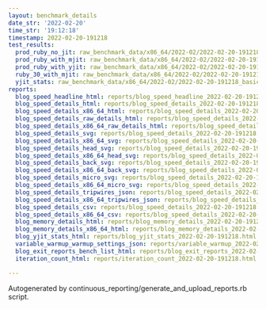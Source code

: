 ```yaml
---
layout: benchmark_details
date_str: '2022-02-20'
time_str: '19:12:18'
timestamp: 2022-02-20-191218
test_results:
  prod_ruby_no_jit: raw_benchmark_data/x86_64/2022-02/2022-02-20-191218_basic_benchmark_prod_ruby_no_jit.json
  prod_ruby_with_mjit: raw_benchmark_data/x86_64/2022-02/2022-02-20-191218_basic_benchmark_prod_ruby_with_mjit.json
  prod_ruby_with_yjit: raw_benchmark_data/x86_64/2022-02/2022-02-20-191218_basic_benchmark_prod_ruby_with_yjit.json
  ruby_30_with_mjit: raw_benchmark_data/x86_64/2022-02/2022-02-20-191218_basic_benchmark_ruby_30_with_mjit.json
  yjit_stats: raw_benchmark_data/x86_64/2022-02/2022-02-20-191218_basic_benchmark_yjit_stats.json
reports:
  blog_speed_headline_html: reports/blog_speed_headline_2022-02-20-191218.html
  blog_speed_details_html: reports/blog_speed_details_2022-02-20-191218.html
  blog_speed_details_x86_64_html: reports/blog_speed_details_2022-02-20-191218.x86_64.html
  blog_speed_details_raw_details_html: reports/blog_speed_details_2022-02-20-191218.raw_details.html
  blog_speed_details_x86_64_raw_details_html: reports/blog_speed_details_2022-02-20-191218.x86_64.raw_details.html
  blog_speed_details_svg: reports/blog_speed_details_2022-02-20-191218.svg
  blog_speed_details_x86_64_svg: reports/blog_speed_details_2022-02-20-191218.x86_64.svg
  blog_speed_details_head_svg: reports/blog_speed_details_2022-02-20-191218.head.svg
  blog_speed_details_x86_64_head_svg: reports/blog_speed_details_2022-02-20-191218.x86_64.head.svg
  blog_speed_details_back_svg: reports/blog_speed_details_2022-02-20-191218.back.svg
  blog_speed_details_x86_64_back_svg: reports/blog_speed_details_2022-02-20-191218.x86_64.back.svg
  blog_speed_details_micro_svg: reports/blog_speed_details_2022-02-20-191218.micro.svg
  blog_speed_details_x86_64_micro_svg: reports/blog_speed_details_2022-02-20-191218.x86_64.micro.svg
  blog_speed_details_tripwires_json: reports/blog_speed_details_2022-02-20-191218.tripwires.json
  blog_speed_details_x86_64_tripwires_json: reports/blog_speed_details_2022-02-20-191218.x86_64.tripwires.json
  blog_speed_details_csv: reports/blog_speed_details_2022-02-20-191218.csv
  blog_speed_details_x86_64_csv: reports/blog_speed_details_2022-02-20-191218.x86_64.csv
  blog_memory_details_html: reports/blog_memory_details_2022-02-20-191218.html
  blog_memory_details_x86_64_html: reports/blog_memory_details_2022-02-20-191218.x86_64.html
  blog_yjit_stats_html: reports/blog_yjit_stats_2022-02-20-191218.html
  variable_warmup_warmup_settings_json: reports/variable_warmup_2022-02-20-191218.warmup_settings.json
  blog_exit_reports_bench_list_html: reports/blog_exit_reports_2022-02-20-191218.bench_list.html
  iteration_count_html: reports/iteration_count_2022-02-20-191218.html

---
```

Autogenerated by continuous_reporting/generate_and_upload_reports.rb script.
